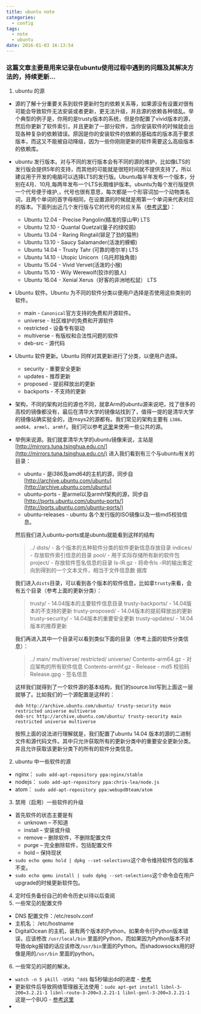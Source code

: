 ```yaml
---
title: ubuntu note
categories:
  - config
tags:
  - note
  - ubuntu
date: 2016-01-03 16:13:54
---
```


### 这篇文章主要是用来记录在ubuntu使用过程中遇到的问题及其解决方法的，持续更新...
<!--more-->
1. ubuntu 的源
  * 源的了解十分重要关系到软件更新时包的依赖关系等，如果源没有设置对很有可能会导致软件无法安装或者更新，更无法升级，并且源的依赖各种错乱。举个典型的例子是，你用的是trusty版本的系统，但是你配置了vivid版本的源，然后你更新了软件索引，并且更新了一部分软件，当你安装软件的时候就会出现各种复杂的依赖错误。原因是你的安装软件的依赖的基础库的版本高于要求版本，而这又不能被自动降级，因为一些你刚刚更新的软件需要这么高级版本的依赖库。
  * ubuntu 发行版本。对与不同的发行版本会有不同的源的维护，比如像LTS的发行版会提供5年的支持，而其他的可能就是很短时间就不提供支持了。所以建议用于开发的电脑可以选择LTS的发行版。Ubuntu每半年发布一个版本，分别在4月、10月,每两年发布一个LTS长期维护版本。ubuntu为每个发行版提供一个代号便于维护,，代号也很有意思，每次都是一个形容词加一个动物类名词，且两个单词的首字母相同，在设置源的时候就是用第一个单词来代表对应的版本。下面列出近几个发行版与它的代号的对应关系（[参考这里](http://news.mydrivers.com/1/423/423871.htm)）：
    * Ubuntu 12.04 - Precise Pangolin(精准的穿山甲) LTS
    * Ubuntu 12.10 - Quantal Quetzal(量子的绿咬鹃)
    * Ubuntu 13.04 - Raring Ringtail(铆足了劲的猫熊)
    * Ubuntu 13.10 - Saucy Salamander(活泼的蝾螈)
    * Ubuntu 14.04 - Trusty Tahr (可靠的塔尔羊) LTS
    * Ubuntu 14.10 - Utopic Unicorn（乌托邦独角兽)
    * Ubuntu 15.04 - Vivid Vervet(活泼的小猴)
    * Ubuntu 15.10 - Wily Werewolf(狡诈的狼人)
    * Ubuntu 16.04 - Xenial Xerus（好客的非洲地松鼠） LTS
  * Ubuntu 软件。Ubuntu 为不同的软件分类以便用户选择是否使用这些类别的软件。
    * main         - `Canonical`官方支持的免费和开源软件。
    * universe     - 社区维护的免费和开源软件
    * restricted   - 设备专有驱动
    * multiverse   - 有版权和合法性问题的软件
    * deb-src      - 源代码
  * Ubuntu 软件更新。Ubuntu 同样对其更新进行了分类，以便用户选择。
    * security      - 重要安全更新
    * updates       - 推荐更新
    * proposed      - 提前释放出的更新
    * backports     - 不支持的更新
  * 架构，不同的架构对应的源也不同，就拿Arm的ubuntu源来说吧，找了很多的高校的镜像都没有，最后在清华大学的镜像站找到了，值得一提的是清华大学的镜像站确实挺全的，连msys2的源都有。我们常见的架构主要有 `i386`、`amd64`、`armel`、`armhf`。我们可以参考[这里](https://segmentfault.com/a/1190000000503041)来使用一些公共的源。
  * 举例来说源。我们就拿清华大学的ubuntu镜像来说，主站是[http://mirrors.tuna.tsinghua.edu.cn/](http://mirrors.tuna.tsinghua.edu.cn/) 进入我们看到有三个与ubuntu有关的目录：
    * ubuntu - 是i386及amd64的主机的源，同步自[http://archive.ubuntu.com/ubuntu](http://archive.ubuntu.com/ubuntu)
    * ubuntu-ports - 是armel以及armhf架构的源，同步自 [http://ports.ubuntu.com/ubuntu-ports/](http://ports.ubuntu.com/ubuntu-ports/)
    * ubuntu-releases - ubuntu 各个发行版的ISO镜像以及一些md5校验信息。

    然后我们进入ubuntu-ports或是ubuntu就能看到这样的结构
    >  ../
    >  dists/     - 各个版本的五种软件分类的软件更新信息存放目录
    >  indices/   - 存放软件索引信息的目录
    >  pool/      - 用于实际存储所有新的软件包
    >  project/   - 存放软件签名信息的目录
    >  ls-lR.gz   - 将命令ls -lR的输出重定向到得到的一个文本文件，相当于文件信息数
据库

    我们进入`dists`目录，可以看到各个版本的软件信息，比如拿`trusty`来看，会有五个目录（参考上面的更新分类）：
    > trusty/           - 14.04版本的主要软件信息目录
    > trusty-backports/ - 14.04版本的不支持的更新
    > trusty-proposed/  - 14.04版本的提前释放出的更新
    > trusty-security/  - 14.04版本的重要安全更新
    > trusty-updates/   - 14.04版本的推荐更新

    我们再进入其中一个目录可以看到类似下面的目录（参考上面的软件分类信息）：
    > ../
      main/
      multiverse/
      restricted/
      universe/
      Contents-arm64.gz   - 对应架构的所有软件信息
      Contents-armhf.gz   -
      Release             - md5 校验码
      Release.gpg         - 签名信息

    这样我们就得到了一个软件源的基本结构，我们的source.list写到上面这一层就够了。比如我们的一个源配置是这样的：
    ```
    deb http://archive.ubuntu.com/ubuntu/ trusty-security main restricted universe multiverse
    deb-src http://archive.ubuntu.com/ubuntu/ trusty-security main restricted universe multiverse
    ```
    按照上面的说法进行理解就是，我们配置了ubuntu 14.04 版本的源的二进制文件和源代码文件。其中只允许获取所有的更新分类中的重要安全更新分类。并且允许获取该更新分类下的所有的软件分类信息。

2. ubuntu 中一些软件的源
  * nginx： `sudo add-apt-repository ppa:nginx/stable`
  * nodejs： `sudo add-apt-repository ppa:chris-lea/node.js`
  * atom： `sudo add-apt-repository ppa:webupd8team/atom`

3. 禁用（启用）一些软件的升级
  * 首先软件的状态主要是有
    * unknown – 不知道
    * install – 安装或升级
    * remove – 删除软件，不删除配置文件
    * purge – 完全删除软件，包括配置文件
    * hold – 保持现状
  * `sudo echo qemu hold | dpkg --set-selections`这个命令维持软件包的版本不变。
  * `sudo echo qemu install | sudo dpkg --set-selections`这个命令会在用户upgrade的时候更新软件包。
4. 定时任务备份自己的命令历史以待以后查阅
5. 一些常见的配置文件
  * DNS 配置文件：/etc/resolv.conf
  * 主机名： /etc/hostname
  * DigitalOcean 的主机，装有两个版本的Python，如果命令行Python版本错误，应该修改 `/usr/local/bin` 里面的Python，而如果因为Python版本不对导致dpkg报错的话应该修改`/usr/bin`里面的Python。而shadowsocks用的好像是用的`/usr/bin` 里面的python。
6. 一些常见的问题的解决。
  * `watch -n 5 pkill -USR1 ^dd$` 每5秒输出dd的进度 - [参考](http://blog.csdn.net/xyz846/article/details/7367962)
  * 更新软件后导致网络管理器无法使用：`sudo apt-get install libnl-3-200=3.2.21-1 libnl-route-3-200=3.2.21-1 libnl-genl-3-200=3.2.21-1` 这是一个BUG - [参考这里](http://askubuntu.com/questions/727127/last-upgrade-crashes-network-manager-no-internet-connection-no-applet)
  *
